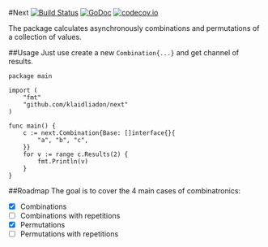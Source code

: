 #Next [![Build Status](https://travis-ci.org/klaidliadon/next.svg?branch=master)](https://travis-ci.org/klaidliadon/next) [![GoDoc](http://godoc.org/github.com/klaidliadon/next?status.png)](http://godoc.org/github.com/klaidliadon/next) [![codecov.io](http://codecov.io/github/klaidliadon/next/coverage.svg?branch=master)](http://codecov.io/github/klaidliadon/next?branch=master)

The package calculates asynchronously combinations and permutations of a collection of values.

##Usage
Just use create a new `Combination{...}` and get channel of results.

	package main
	
	import (
		"fmt"
		"github.com/klaidliadon/next"
	)
	
	func main() {
		c := next.Combination{Base: []interface{}{
			"a", "b", "c",
		}}
		for v := range c.Results(2) {
			fmt.Println(v)
		}
	}

##Roadmap
The goal is to cover the 4 main cases of combinatronics:

- [x] Combinations
- [ ] Combinations with repetitions
- [x] Permutations
- [ ] Permutations with repetitions
